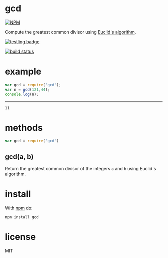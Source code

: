 # gcd

[![NPM](https://nodei.co/npm/gcd.png)](https://nodei.co/npm/gcd/)

Compute the greatest common divisor using
[Euclid's algorithm](https://en.wikipedia.org/wiki/Greatest_common_divisor#Using_Euclid.27s_algorithm).

[![testling badge](https://ci.testling.com/substack/node-gcd.png)](https://ci.testling.com/substack/node-gcd)

[![build status](https://secure.travis-ci.org/substack/node-gcd.png)](http://travis-ci.org/substack/node-gcd)

# example

``` js
var gcd = require('gcd');
var n = gcd(121,44);
console.log(n);
```

***

```
11
```

# methods

``` js
var gcd = require('gcd')
```

## gcd(a, b)

Return the greatest common divisor of the integers `a` and `b` using Euclid's
algorithm.

# install

With [npm](http://npmjs.org) do:

```
npm install gcd
```

# license

MIT
